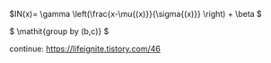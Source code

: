 $IN(x)= \gamma \left(\frac{x-\mu{(x)}}{\sigma{(x)}} \right) + \beta $

$ \mathit{group by (b,c)} $

continue: https://lifeignite.tistory.com/46
